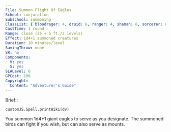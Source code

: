 ```yaml
---
File: Summon Flight Of Eagles
School: conjuration
Subschool: summoning
ClassList: { bloodrager: 4, druid: 6, ranger: 4, shaman: 6, sorcerer: 6, wizard: 6, summoner: 6, unchained summoner: 6, witch: 6 }
CastTime: 1 round
Range: close (25 + 5 ft./2 levels)
Effect: 1d4+1 summoned creatures
Duration: 10 minutes/level
SavingThrow: none
SR: no
Components:
  V: yes
  S: yes
SLALevel: 6
GPCost: 100
Copyright:
  Content: "Adventurer's Guide"
---
```

Brief:: 

```dataviewjs
customJS.Spell.printWiki(dv)
```

You summon 1d4+1 giant eagles to serve as you designate. The summoned birds can fight if you wish, but can also serve as mounts.
